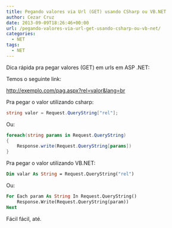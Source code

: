 ```yaml
---
title: Pegando valores via Url (GET) usando CSharp ou VB.NET
author: Cezar Cruz
date: 2013-09-09T18:26:46+00:00
url: /pegando-valores-via-url-get-usando-csharp-ou-vb-net/
categories:
  - NET
tags:
  - NET
---
```


Dica rápida pra pegar valores (GET) em urls em ASP .NET:

Temos o seguinte link:

http://exemplo.com/pag.aspx?rel=valor&lang=br

Pra pegar o valor utilizando csharp:

```csharp
string valor = Request.QueryString["rel"];
```

Ou:

```csharp
foreach(string params in Request.QueryString)
{
    Response.write(Request.QueryString[params])
}
```

Pra pegar o valor utilizando VB.NET:

```vb
Dim valar As String = Request.QueryString("rel")
```

Ou:

```vb
For Each param As String In Request.QueryString()
    Response.Write(Request.QueryString(param))
Next
```

Fácil fácil, até.
